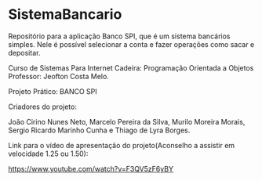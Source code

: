 # SistemaBancario
Repositório para a aplicação Banco SPI, que é um sistema bancários simples. Nele é possível selecionar a conta e fazer operações como sacar e depositar.

Curso de Sistemas Para Internet
Cadeira: Programação Orientada a Objetos
Professor: Jeofton Costa Melo.

Projeto Prático: BANCO SPI

Criadores do projeto:

João Cirino Nunes Neto, Marcelo Pereira da Silva, Murilo Moreira Morais, Sergio Ricardo Marinho Cunha e Thiago de Lyra Borges.

Link para o vídeo de apresentação do projeto(Aconselho a assistir em velocidade 1.25 ou 1.50):

https://www.youtube.com/watch?v=F3QV5zF6yBY
